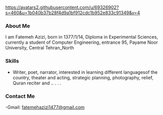 https://avatars2.githubusercontent.com/u/69326902?s=460&u=1b040b37b28f4d9a1bf912cdc1b952e833c91349&v=4
### About Me
I am Fatemeh Azizi, born in 1377/1/14, Diploma in Experimental Sciences, currently a student of Computer Engineering, entrance 95, Payame Noor University, Central Tehran_North
### Skills
 + Writer, poet, narrator, interested in learning different languages ​​of the country, theater and acting, strategic planning, photography, relief, Quran reciter and ..
.
.
.
### Contact Me
-Gmail: fatemehazizi1477@gmail.com
